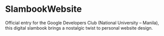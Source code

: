 # SlambookWebsite
Official entry for the Google Developers Club (National University – Manila), this digital slambook brings a nostalgic twist to personal website design.